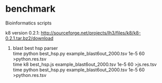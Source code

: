 # benchmark
Bioinformatics scripts

 


k8 version 0.2.1: http://sourceforge.net/projects/lh3/files/k8/k8-0.2.1.tar.bz2/download<br>

1. blast best hsp parser<br>
time python best_hsp.py  example_blast6out_2000.tsv 1e-5 60 >python.res.tsv<br>
time k8 best_hsp.js  example_blast6out_2000.tsv 1e-5 60 >js.res.tsv<br>
time python best_hsp.py  example_blast6out_2000.tsv 1e-5 60 >python.res.tsv<br>

